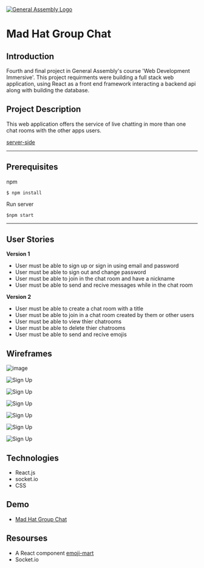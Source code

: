 [![General Assembly Logo](https://camo.githubusercontent.com/1a91b05b8f4d44b5bbfb83abac2b0996d8e26c92/687474703a2f2f692e696d6775722e636f6d2f6b6538555354712e706e67)](https://generalassemb.ly/education/web-development-immersive)

# Mad Hat Group Chat




## Introduction 

Fourth and final project in General Assembly's course 'Web Development Immersive'.
This project requirments were building a full stack web application, using React as a front end framework interacting a backend api along with building the database.

## Project Description 

This web application offers the service of live chatting in more than one chat rooms with the other apps users.

[server-side](https://github.com/hamoghamdi/final-project-backend)

---
## Prerequisites

npm  
```
$ npm install
```

Run server
```
$npm start
```

---
## User Stories
**Version 1**  

- User must be able to sign up or sign in using email and password
- User must be able to sign out and change password
- User must be able to join in the chat room and have a nickname 
- User must be able to send and recive messages while in the chat room

**Version 2**  
- User must be able to create a chat room with a title
- User must be able to join in a chat room created by them or other users
- User must be able to view thier chatrooms 
- User must be able to delete thier chatrooms
- User must be able to send and recive emojis 



## Wireframes
<!-- Home page -->
![image](./images/mad-hat.png)
<!-- Sign Up -->
![Sign Up](./images/Sign-Up-page.png) 
<!-- Sign In -->
![Sign Up](./images/Sign-in-page.png) 
<!-- User Home Page -->
![Sign Up](./images/User-Home-Page.png) 
<!-- My Chat Rooms -->
![Sign Up](./images/My-chats.png) 
<!-- Join a Chat room -1 -->
![Sign Up](./images/join-chat-1.png) 
<!-- Join a chat room -2 -->
![Sign Up](./images/join-chat-2.png) 


## Technologies
<!-- **Front-end:** -->
- React.js
- socket.io 
- CSS
<!-- 
**Back-end:**
- Express.js
- Node.js
- Socket.io -->

## Demo
- [Mad Hat Group Chat](https://hamoghamdi.github.io/final-project-frontend/#/)

## Resourses 
- A React component [emoji-mart](https://github.com/missive/emoji-mart)
- Socket.io

